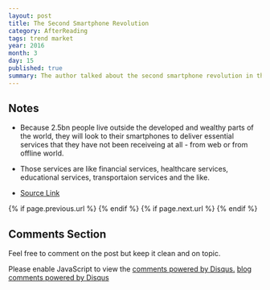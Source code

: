 ```yaml
---
layout: post
title: The Second Smartphone Revolution
category: AfterReading
tags: trend market 
year: 2016
month: 3
day: 15
published: true
summary: The author talked about the second smartphone revolution in the developing country.
---
```

<h2>Notes</h2>
<ul>
    <li>
        <p>Because 2.5bn people live outside the developed and wealthy parts of the world, they will look to their smartphones to deliver essential services that they have not been receiveing at all - from web or from offline world.</p>
    </li>
    <li>
        <p>Those services are like financial services, healthcare services, educational services, transportaion services and the like.</p>
    </li>
</ul>
       
<ul>
<li><a href="https://avc.com/2016/03/the-second-smartphone-revolution/" target="_blank">Source Link</a></li>
</ul>


<p class="pull-right">{% if page.previous.url %} <a href="{{page.previous.url}}" title="Previous Post: {{page.previous.title}}"><i class="icon-chevron-left"></i></a>   {% endif %}   {% if page.next.url %}    <a href="{{page.next.url}}" title="Next Post: {{page.next.title}}"><i class="icon-chevron-right"></i></a>   {% endif %} </p> 

<h2>Comments Section</h2>
<p>Feel free to comment on the post but keep it clean and on topic.</p> 
<div id="disqus_thread"></div>
<script type="text/javascript">
    /* * * CONFIGURATION VARIABLES: EDIT BEFORE PASTING INTO YOUR WEBPAGE * * */
    var disqus_shortname = 'ericjones'; // required: replace example with your forum shortname
    var disqus_identifier = '/blog/How-I-built-my-blog-in-one-day';
    var disqus_url = '/blog/How-I-built-my-blog-in-one-day';
    
    /* * * DON'T EDIT BELOW THIS LINE * * */
    (function() {
        var dsq = document.createElement('script'); dsq.type = 'text/javascript'; dsq.async = true;
        dsq.src = 'http://' + disqus_shortname + '.disqus.com/embed.js';
        (document.getElementsByTagName('head')[0] || document.getElementsByTagName('body')[0]).appendChild(dsq);
    })();
</script>
<noscript>Please enable JavaScript to view the <a href="http://disqus.com/?ref_noscript">comments powered by Disqus.</a></noscript>
<a href="http://disqus.com" class="dsq-brlink">blog comments powered by <span class="logo-disqus">Disqus</span></a>

<!-- Twitter -->
<script>!function(d,s,id){var js,fjs=d.getElementsByTagName(s)[0];if(!d.getElementById(id)){js=d.createElement(s);js.id=id;js.src="//platform.twitter.com/widgets.js";fjs.parentNode.insertBefore(js,fjs);}}(document,"script","twitter-wjs");</script>

<!-- Google + -->
<script type="text/javascript">
  (function() {
    var po = document.createElement('script'); po.type = 'text/javascript'; po.async = true;
    po.src = 'https://apis.google.com/js/plusone.js';
    var s = document.getElementsByTagName('script')[0]; s.parentNode.insertBefore(po, s);
  })();
</script>